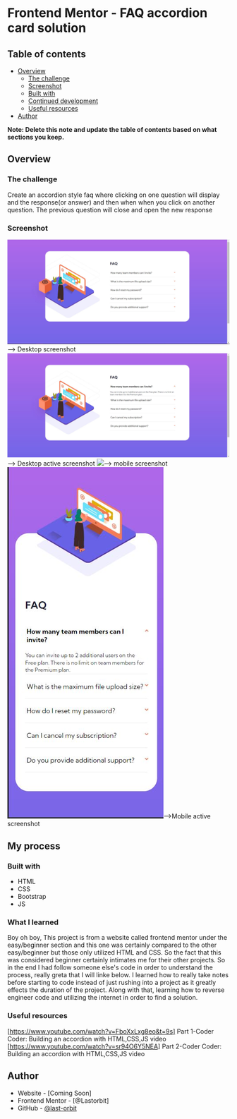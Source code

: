 # Frontend Mentor - FAQ accordion card solution
## Table of contents

- [Overview](#overview)
  - [The challenge](#the-challenge)
  - [Screenshot](#screenshot)
  - [Built with](#built-with)
  - [Continued development](#continued-development)
  - [Useful resources](#useful-resources)
- [Author](#author)

**Note: Delete this note and update the table of contents based on what sections you keep.**

## Overview

### The challenge

Create an accordion style faq where clicking on one question will display and the response(or answer) and then when
when you click on another question. The previous question will close and open the new response

### Screenshot

 ![](./Desktop-screenshot.jpg)--> Desktop screenshot
 ![](./desktop-active.jpg)--> Desktop active screenshot
 ![](./mobile-screenshot.jpg)--> mobile screenshot
 ![](./mobile-active.jpg)-->Mobile active screenshot

## My process

### Built with

- HTML
- CSS
- Bootstrap
- JS

### What I learned

Boy oh boy, This project is from a website called frontend mentor under the easy/beginner section and this one was certainly compared to the other easy/beginner but those only utilized 
HTML and CSS. So the fact that this was considered beginner certainly intimates me for their other projects. So in the end I had follow someone else's code in order to understand the process,
really greta that I will linke below. I learned how to really take notes before starting to code instead of just rushing into a project as it greatly effects the duration of the project. 
Along with that, learning how to reverse engineer code and utilizing the internet in order to find a solution. 

### Useful resources

[https://www.youtube.com/watch?v=FboXxLxg8eo&t=9s] Part 1-Coder Coder: Building an accordion with HTML,CSS,JS video
[https://www.youtube.com/watch?v=sr94O6Y5NEA] Part 2-Coder Coder: Building an accordion with HTML,CSS,JS video

## Author

- Website - [Coming Soon]
- Frontend Mentor - [@Lastorbit]
- GitHub - [@last-orbit](https://github.com/last-orbit)
